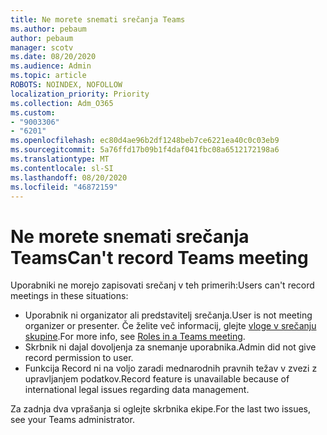 ```yaml
---
title: Ne morete snemati srečanja Teams
ms.author: pebaum
author: pebaum
manager: scotv
ms.date: 08/20/2020
ms.audience: Admin
ms.topic: article
ROBOTS: NOINDEX, NOFOLLOW
localization_priority: Priority
ms.collection: Adm_O365
ms.custom:
- "9003306"
- "6201"
ms.openlocfilehash: ec80d4ae96b2df1248beb7ce6221ea40c0c03eb9
ms.sourcegitcommit: 5a76ffd17b09b1f4daf041fbc08a6512172198a6
ms.translationtype: MT
ms.contentlocale: sl-SI
ms.lasthandoff: 08/20/2020
ms.locfileid: "46872159"
---
```

# <a name="cant-record-teams-meeting"></a><span data-ttu-id="61f03-102">Ne morete snemati srečanja Teams</span><span class="sxs-lookup"><span data-stu-id="61f03-102">Can't record Teams meeting</span></span>

<span data-ttu-id="61f03-103">Uporabniki ne morejo zapisovati srečanj v teh primerih:</span><span class="sxs-lookup"><span data-stu-id="61f03-103">Users can't record meetings in these situations:</span></span>  

- <span data-ttu-id="61f03-104">Uporabnik ni organizator ali predstavitelj srečanja.</span><span class="sxs-lookup"><span data-stu-id="61f03-104">User is not meeting organizer or presenter.</span></span> <span data-ttu-id="61f03-105">Če želite več informacij, glejte [vloge v srečanju skupine](https://support.microsoft.com/office/roles-in-a-teams-meeting-c16fa7d0-1666-4dde-8686-0a0bfe16e019).</span><span class="sxs-lookup"><span data-stu-id="61f03-105">For more info, see [Roles in a Teams meeting](https://support.microsoft.com/office/roles-in-a-teams-meeting-c16fa7d0-1666-4dde-8686-0a0bfe16e019).</span></span>
- <span data-ttu-id="61f03-106">Skrbnik ni dajal dovoljenja za snemanje uporabnika.</span><span class="sxs-lookup"><span data-stu-id="61f03-106">Admin did not give record permission to user.</span></span>
- <span data-ttu-id="61f03-107">Funkcija Record ni na voljo zaradi mednarodnih pravnih težav v zvezi z upravljanjem podatkov.</span><span class="sxs-lookup"><span data-stu-id="61f03-107">Record feature is unavailable because of international legal issues regarding data management.</span></span>

<span data-ttu-id="61f03-108">Za zadnja dva vprašanja si oglejte skrbnika ekipe.</span><span class="sxs-lookup"><span data-stu-id="61f03-108">For the last two issues, see your Teams administrator.</span></span>